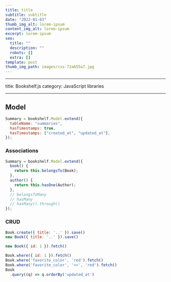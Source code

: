```yaml
---
title: title
subtitle: subtitle
date: "2022-01-03"
thumb_img_alt: lorem-ipsum
content_img_alt: lorem-ipsum
excerpt: lorem-ipsum
seo:
  title: ""
  description: ""
  robots: []
  extra: []
template: post
thumb_img_path: images/css-72a655a7.jpg
---
```


---

title: Bookshelf.js
category: JavaScript libraries

---

## Model

```js
Summary = bookshelf.Model.extend({
  tableName: "summaries",
  hasTimestamps: true,
  hasTimestamps: ["created_at", "updated_at"],
});
```

### Associations

```js
Summary = bookshelf.Model.extend({
  book() {
    return this.belongsTo(Book);
  },
  author() {
    return this.hasOne(Author);
  },
  // belongsToMany
  // hasMany
  // hasMany().through()
});
```

### CRUD

```js
Book.create({ title: '..' }).save()
new Book({ title: '..' }).save()

new Book({ id: 1 }).fetch()

Book.where({ id: 1 }).fetch()
Book.where('favorite_color', 'red').fetch()
Book.where('favorite_color', '<>', 'red').fetch()
Book
  .query((q) => q.orderBy('updated_at')
```
